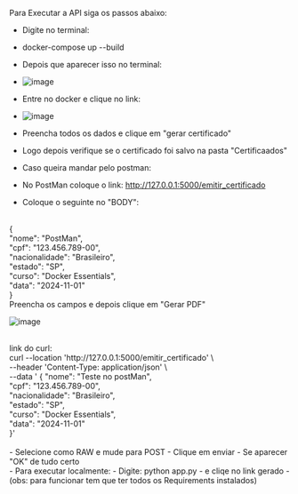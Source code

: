 Para Executar a API siga os passos abaixo:

- Digite no terminal:
- docker-compose up --build
- Depois que aparecer isso no terminal:
- ![image](https://github.com/user-attachments/assets/010aaec2-8bd5-417b-a0b5-f204f379d282)

- Entre no docker e clique no link:
- ![image](https://github.com/user-attachments/assets/bb9f8548-3bad-4526-8700-43ea9e088aa4)

- Preencha todos os dados e clique em "gerar certificado"
- Logo depois verifique se o certificado foi salvo na pasta "Certificaados"

- Caso queira mandar pelo postman:
- No PostMan coloque o link: http://127.0.0.1:5000/emitir_certificado
- Coloque o seguinte no "BODY":
<br>
{
<br>
  "nome": "PostMan",  
  <br>
  "cpf": "123.456.789-00",
  <br>
  "nacionalidade": "Brasileiro",
  <br>
  "estado": "SP",
  <br>
  "curso": "Docker Essentials",
  <br>
  "data": "2024-11-01"
    <br>
}
<br>
Preencha os campos e depois clique em "Gerar PDF"

![image](https://github.com/user-attachments/assets/ef1cddb4-5714-402d-bc4e-9f964c87f0bf)

<br>
 link do curl:
<br>
  curl --location 'http://127.0.0.1:5000/emitir_certificado' \
  <br>
--header 'Content-Type: application/json' \
  <br>
--data ' { "nome": "Teste no postMan",
  <br> 
    "cpf": "123.456.789-00",
  <br> 
    "nacionalidade": "Brasileiro",
  <br>
    "estado": "SP",
  <br>
    "curso": "Docker Essentials",
  <br>
    "data": "2024-11-01"
  <br>
 }'
<br>
</br>
- Selecione como RAW e mude para POST
- Clique em enviar
- Se aparecer "OK" de tudo certo
<br>
- Para executar localmente:
- Digite: python app.py
- e cliqe no link gerado
- (obs: para funcionar tem que ter todos os Requirements instalados)
